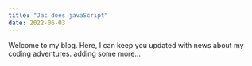 ```yaml
---
title: "Jac does javaScript"
date: 2022-06-03
---
```

Welcome to my blog.
Here, I can keep you updated with news about my coding adventures.
adding some more...
